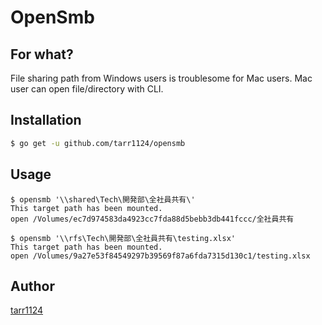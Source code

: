 OpenSmb
============

## For what?
File sharing path from Windows users is troublesome for Mac users.
Mac user can open file/directory with CLI.

## Installation

```bash
$ go get -u github.com/tarr1124/opensmb
```

## Usage

```
$ opensmb '\\shared\Tech\開発部\全社員共有\'
This target path has been mounted.
open /Volumes/ec7d974583da4923cc7fda88d5bebb3db441fccc/全社員共有

$ opensmb '\\rfs\Tech\開発部\全社員共有\testing.xlsx'
This target path has been mounted.
open /Volumes/9a27e53f84549297b39569f87a6fda7315d130c1/testing.xlsx
```

## Author

[tarr1124](https://github.com/tarr1124)

